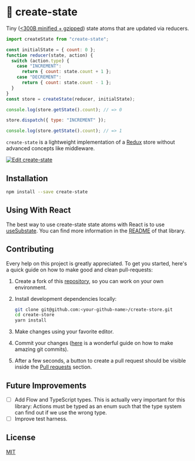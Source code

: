 # 🍱 create-state

Tiny ([<300B minified + gzipped](https://bundlephobia.com/result?p=create-state)) state atoms that are updated via reducers.

```js
import createState from "create-state";

const initialState = { count: 0 };
function reducer(state, action) {
  switch (action.type) {
    case "INCREMENT":
      return { count: state.count + 1 };
    case "DECREMENT":
      return { count: state.count - 1 };
  }
}
const store = createState(reducer, initialState);

console.log(store.getState().count); // => 0

store.dispatch({ type: "INCREMENT" });

console.log(store.getState().count); // => 1
```

`create-state` is a lightweight implementation of a [Redux][] store without advanced concepts like middleware.

[![Edit create-state](https://codesandbox.io/static/img/play-codesandbox.svg)](https://codesandbox.io/s/7ylpxm0xn0)

## Installation

```bash
npm install --save create-state
```

## Using With React

The best way to use create-state state atoms with React is to use [useSubstate](https://github.com/philipp-spiess/use-substate). You can find more information in the [README](https://github.com/philipp-spiess/use-substate/blob/master/README.md) of that library.

## Contributing

Every help on this project is greatly appreciated. To get you started, here's a quick guide on how to make good and clean pull-requests:

1.  Create a fork of this [repository](https://github.com/philipp-spiess/create-store), so you can work on your own environment.
2.  Install development dependencies locally:

    ```bash
    git clone git@github.com:<your-github-name>/create-store.git
    cd create-store
    yarn install
    ```

3.  Make changes using your favorite editor.
4.  Commit your changes ([here](https://chris.beams.io/posts/git-commit/) is a wonderful guide on how to make amazing git commits).
5.  After a few seconds, a button to create a pull request should be visible inside the [Pull requests](https://github.com/philipp-spiess/create-store/pulls) section.

## Future Improvements

- [ ] Add Flow and TypeScript types. This is actually very important for this library: Actions must be typed as an enum such that the type system can find out if we use the wrong type.
- [ ] Improve test harness.

## License

[MIT](https://github.com/philipp-spiess/create-store/blob/master/README.md)

[Redux]: https://redux.js.org/introduction

